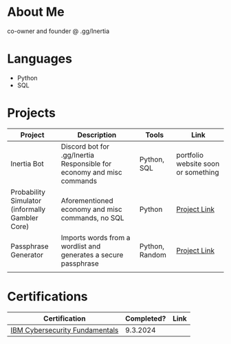# About Me

co-owner and founder @ .gg/Inertia

# Languages
- Python
- SQL

# Projects
|     Project     |                 Description                |     Tools       |      Link       |
| --------------- | ------------------------------------- | --------------- | --------------- |
|Inertia Bot | Discord bot for .gg/Inertia<br />Responsible for economy and misc commands| Python, SQL | portfolio website soon or something | 
|Probability Simulator<br />(informally Gambler Core) | Aforementioned economy and misc commands, no SQL | Python | [Project Link](https://github.com/Cubxfy/Probability-Simulator)|
|Passphrase Generator|Imports words from a wordlist and generates a secure passphrase | Python, Random | [Project Link](https://github.com/Cubxfy/Passphrase-Generator)|
|                 |                                       |                 |                 |


# Certifications 
|     Certification     |               Completed?               |     Link       |
| --------------------  | -------------------------------------- | ---------------| 
| [IBM Cybersecurity Fundamentals](https://www.ibm.com/training/badge/cybersecurity-fundamentals)   |               9.3.2024         |            | 

